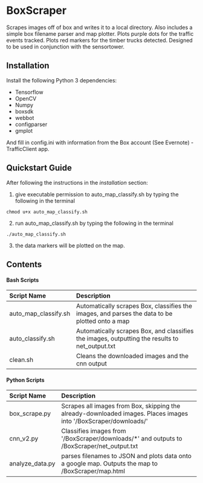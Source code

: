 # BoxScraper
Scrapes images off of box and writes it to a local directory. Also includes a simple box filename parser and map plotter. Plots purple dots for the traffic events tracked. Plots red markers for the timber trucks detected. Designed to be used in conjunction with the sensortower.

## Installation
Install the following Python 3 dependencies:
- Tensorflow
- OpenCV
- Numpy
- boxsdk
- webbot
- configparser
- gmplot

And fill in config.ini with information from the Box account (See Evernote) - TrafficClient app.

## Quickstart Guide
After following the instructions in the *installation* section:
1. give executable permission to auto_map_classify.sh by typing the following in the terminal
```
chmod u+x auto_map_classify.sh
```
2. run auto_map_classify.sh by typing the following in the terminal
```
./auto_map_classify.sh
```
3. the data markers will be plotted on the map.


## Contents
#### Bash Scripts
| Script Name | Description |
|:------------|:------------|
|auto_map_classify.sh| Automatically scrapes Box, classifies the images, and parses the data to be plotted onto a map|
|auto_classify.sh| Automatically scrapes Box, and classifies the images, outputting the results to net_output.txt|
|clean.sh| Cleans the downloaded images and the cnn output|

#### Python Scripts
| Script Name | Description |
|:------------|:------------|
|box_scrape.py| Scrapes all images from Box, skipping the already-downloaded images. Places images into '/BoxScraper/downloads/'|
|cnn_v2.py| Classifies images from '/BoxScraper/downloads/*' and outputs to /BoxScraper/net_output.txt|
|analyze_data.py|parses filenames to JSON and plots data onto a google map. Outputs the map to /BoxScraper/map.html|





